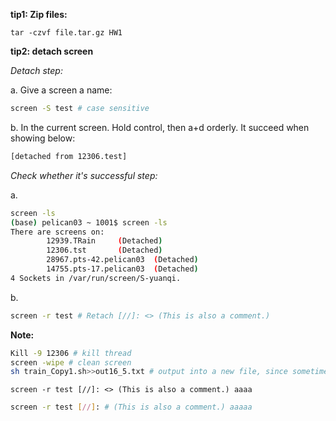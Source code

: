 **tip1: Zip files:**
```console
tar -czvf file.tar.gz HW1
```

**tip2: detach screen**

*Detach step:*

a. Give a screen a name:

```bash
screen -S test # case sensitive
```
b. In the current screen. Hold control, then a+d orderly. It succeed when showing below:

```bash
[detached from 12306.test]
```

*Check whether it's successful step:*

a.

```bash
screen -ls
(base) pelican03 ~ 1001$ screen -ls
There are screens on:
        12939.TRain     (Detached)
        12306.tst       (Detached)
        28967.pts-42.pelican03  (Detached)
        14755.pts-17.pelican03  (Detached)
4 Sockets in /var/run/screen/S-yuanqi.
```
b. 

```bash
screen -r test # Retach [//]: <> (This is also a comment.)
```

**Note:**

```bash
Kill -9 12306 # kill thread
screen -wipe # clean screen
sh train_Copy1.sh>>out16_5.txt # output into a new file, since sometimes one screen is not big enough
```

```console
screen -r test [//]: <> (This is also a comment.) aaaa
```

```bash
screen -r test [//]: # (This is also a comment.) aaaaa
```
